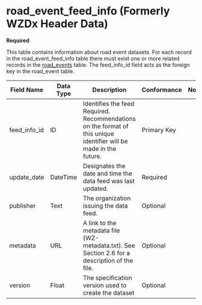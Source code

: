# road_event_feed_info (Formerly WZDx Header Data)
**Required**

This table contains information about road event datasets.  For each record in the road_event_feed_info table there must exist one or more related records in the [road_events](/data-tables/road_events.md) table.  The feed_info_id field acts as the foreign key in the road_event table.

Field Name | Data Type | Description | Conformance | Notes
---------- | --------- | ---------------- | ----------- | -----
feed_info_id |	ID |	Identifies the feed	Required. Recommendations on the format of this unique identifier will be made in the future. | Primary Key |
update_date |	DateTime |	Designates the date and time the data feed was last updated. |	Required |	
publisher |	Text |	The organization issuing the data feed. |	Optional	|
metadata |	URL |	A link to the metadata file (WZ-metadata.txt). See Section 2.6 for a description of the file. |	Optional	 |
version |	Float |	The specification version used to create the dataset |	Optional	 |
